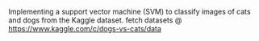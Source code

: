 Implementing a support vector machine (SVM) to classify images of cats and dogs from the Kaggle dataset. fetch datasets @ https://www.kaggle.com/c/dogs-vs-cats/data
